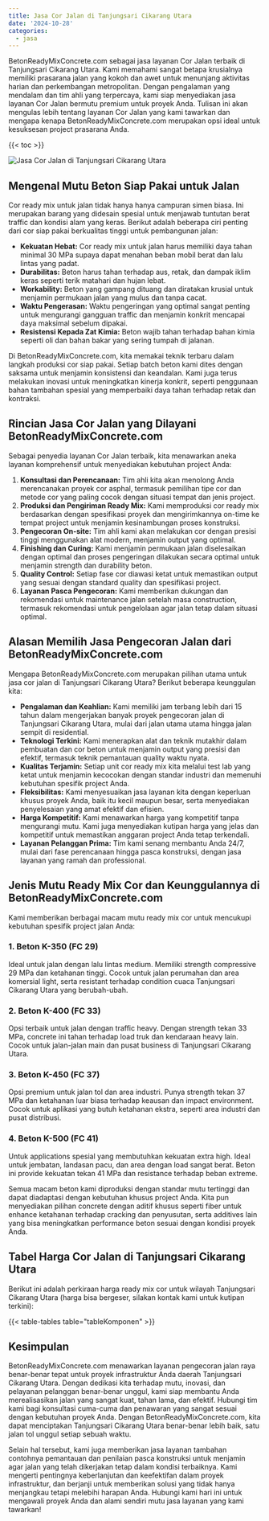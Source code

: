 ```yaml
---
title: Jasa Cor Jalan di Tanjungsari Cikarang Utara
date: '2024-10-28'
categories:
  - jasa
---
```


BetonReadyMixConcrete.com sebagai jasa layanan Cor Jalan terbaik di Tanjungsari Cikarang Utara. Kami memahami sangat betapa krusialnya memiliki prasarana jalan yang kokoh dan awet untuk menunjang aktivitas harian dan perkembangan metropolitan. Dengan pengalaman yang mendalam dan tim ahli yang terpercaya, kami siap menyediakan jasa layanan Cor Jalan bermutu premium untuk proyek Anda. Tulisan ini akan mengulas lebih tentang layanan Cor Jalan yang kami tawarkan dan mengapa kenapa BetonReadyMixConcrete.com merupakan opsi ideal untuk kesuksesan project prasarana Anda.

{{< toc >}}

![Jasa Cor Jalan di Tanjungsari Cikarang Utara](https://betoncor8.github.io/cor/harga-beton-readymix-concrete%20(27).png)

## Mengenal Mutu Beton Siap Pakai untuk Jalan

Cor ready mix untuk jalan tidak hanya hanya campuran simen biasa. Ini merupakan barang yang didesain spesial untuk menjawab tuntutan berat traffic dan kondisi alam yang keras. Berikut adalah beberapa ciri penting dari cor siap pakai berkualitas tinggi untuk pembangunan jalan:

- **Kekuatan Hebat:** Cor ready mix untuk jalan harus memiliki daya tahan minimal 30 MPa supaya dapat menahan beban mobil berat dan lalu lintas yang padat.
- **Durabilitas:** Beton harus tahan terhadap aus, retak, dan dampak iklim keras seperti terik matahari dan hujan lebat.
- **Workability:** Beton yang gampang dituang dan diratakan krusial untuk menjamin permukaan jalan yang mulus dan tanpa cacat.
- **Waktu Pengerasan:** Waktu pengeringan yang optimal sangat penting untuk mengurangi gangguan traffic dan menjamin konkrit mencapai daya maksimal sebelum dipakai.
- **Resistensi Kepada Zat Kimia:** Beton wajib tahan terhadap bahan kimia seperti oli dan bahan bakar yang sering tumpah di jalanan.

Di BetonReadyMixConcrete.com, kita memakai teknik terbaru dalam langkah produksi cor siap pakai. Setiap batch beton kami dites dengan saksama untuk menjamin konsistensi dan keandalan. Kami juga terus melakukan inovasi untuk meningkatkan kinerja konkrit, seperti penggunaan bahan tambahan spesial yang memperbaiki daya tahan terhadap retak dan kontraksi.

## Rincian Jasa Cor Jalan yang Dilayani BetonReadyMixConcrete.com

Sebagai penyedia layanan Cor Jalan terbaik, kita menawarkan aneka layanan komprehensif untuk menyediakan kebutuhan project Anda:

1. **Konsultasi dan Perencanaan:** Tim ahli kita akan menolong Anda merencanakan proyek cor asphal, termasuk pemilihan tipe cor dan metode cor yang paling cocok dengan situasi tempat dan jenis project.
2. **Produksi dan Pengiriman Ready Mix:** Kami memproduksi cor ready mix berdasarkan dengan spesifikasi proyek dan mengirimkannya on-time ke tempat project untuk menjamin kesinambungan proses konstruksi.
3. **Pengecoran On-site:** Tim ahli kami akan melakukan cor dengan presisi tinggi menggunakan alat modern, menjamin output yang optimal.
4. **Finishing dan Curing:** Kami menjamin permukaan jalan diselesaikan dengan optimal dan proses pengeringan dilakukan secara optimal untuk menjamin strength dan durability beton.
5. **Quality Control:** Setiap fase cor diawasi ketat untuk memastikan output yang sesuai dengan standard quality dan spesifikasi project.
6. **Layanan Pasca Pengecoran:** Kami memberikan dukungan dan rekomendasi untuk maintenance jalan setelah masa construction, termasuk rekomendasi untuk pengelolaan agar jalan tetap dalam situasi optimal.

## Alasan Memilih Jasa Pengecoran Jalan dari BetonReadyMixConcrete.com

Mengapa BetonReadyMixConcrete.com merupakan pilihan utama untuk jasa cor jalan di Tanjungsari Cikarang Utara? Berikut beberapa keunggulan kita:

- **Pengalaman dan Keahlian:** Kami memiliki jam terbang lebih dari 15 tahun dalam mengerjakan banyak proyek pengecoran jalan di Tanjungsari Cikarang Utara, mulai dari jalan utama utama hingga jalan sempit di residential.
- **Teknologi Terkini:** Kami menerapkan alat dan teknik mutakhir dalam pembuatan dan cor beton untuk menjamin output yang presisi dan efektif, termasuk teknik pemantauan quality waktu nyata.
- **Kualitas Terjamin:** Setiap unit cor ready mix kita melalui test lab yang ketat untuk menjamin kecocokan dengan standar industri dan memenuhi kebutuhan spesifik project Anda.
- **Fleksibilitas:** Kami menyesuaikan jasa layanan kita dengan keperluan khusus proyek Anda, baik itu kecil maupun besar, serta menyediakan penyelesaian yang amat efektif dan efisien.
- **Harga Kompetitif:** Kami menawarkan harga yang kompetitif tanpa mengurangi mutu. Kami juga menyediakan kutipan harga yang jelas dan kompetitif untuk memastikan anggaran project Anda tetap terkendali.
- **Layanan Pelanggan Prima:** Tim kami senang membantu Anda 24/7, mulai dari fase perencanaan hingga pasca konstruksi, dengan jasa layanan yang ramah dan professional.

## Jenis Mutu Ready Mix Cor dan Keunggulannya di BetonReadyMixConcrete.com

Kami memberikan berbagai macam mutu ready mix cor untuk mencukupi kebutuhan spesifik project jalan Anda:

### 1\. Beton K-350 (FC 29)

Ideal untuk jalan dengan lalu lintas medium. Memiliki strength compressive 29 MPa dan ketahanan tinggi. Cocok untuk jalan perumahan dan area komersial light, serta resistant terhadap condition cuaca Tanjungsari Cikarang Utara yang berubah-ubah.

### 2\. Beton K-400 (FC 33)

Opsi terbaik untuk jalan dengan traffic heavy. Dengan strength tekan 33 MPa, concrete ini tahan terhadap load truk dan kendaraan heavy lain. Cocok untuk jalan-jalan main dan pusat business di Tanjungsari Cikarang Utara.

### 3\. Beton K-450 (FC 37)

Opsi premium untuk jalan tol dan area industri. Punya strength tekan 37 MPa dan ketahanan luar biasa terhadap keausan dan impact environment. Cocok untuk aplikasi yang butuh ketahanan ekstra, seperti area industri dan pusat distribusi.

### 4\. Beton K-500 (FC 41)

Untuk applications spesial yang membutuhkan kekuatan extra high. Ideal untuk jembatan, landasan pacu, dan area dengan load sangat berat. Beton ini provide kekuatan tekan 41 MPa dan resistance terhadap beban extreme.

Semua macam beton kami diproduksi dengan standar mutu tertinggi dan dapat diadaptasi dengan kebutuhan khusus project Anda. Kita pun menyediakan pilihan concrete dengan aditif khusus seperti fiber untuk enhance ketahanan terhadap cracking dan penyusutan, serta additives lain yang bisa meningkatkan performance beton sesuai dengan kondisi proyek Anda.

## Tabel Harga Cor Jalan di Tanjungsari Cikarang Utara

Berikut ini adalah perkiraan harga ready mix cor untuk wilayah Tanjungsari Cikarang Utara (harga bisa bergeser, silakan kontak kami untuk kutipan terkini):

{{< table-tables table="tableKomponen" >}}

## Kesimpulan

BetonReadyMixConcrete.com menawarkan layanan pengecoran jalan raya benar-benar tepat untuk proyek infrastruktur Anda daerah Tanjungsari Cikarang Utara. Dengan dedikasi kita terhadap mutu, inovasi, dan pelayanan pelanggan benar-benar unggul, kami siap membantu Anda merealisasikan jalan yang sangat kuat, tahan lama, dan efektif. Hubungi tim kami bagi konsultasi cuma-cuma dan penawaran yang sangat sesuai dengan kebutuhan proyek Anda. Dengan BetonReadyMixConcrete.com, kita dapat menciptakan Tanjungsari Cikarang Utara benar-benar lebih baik, satu jalan tol unggul setiap sebuah waktu.

Selain hal tersebut, kami juga memberikan jasa layanan tambahan contohnya pemantauan dan penilaian pasca konstruksi untuk menjamin agar jalan yang telah dikerjakan tetap dalam kondisi terbaiknya. Kami mengerti pentingnya keberlanjutan dan keefektifan dalam proyek infrastruktur, dan berjanji untuk memberikan solusi yang tidak hanya menjangkau tetapi melebihi harapan Anda. Hubungi kami hari ini untuk mengawali proyek Anda dan alami sendiri mutu jasa layanan yang kami tawarkan!
